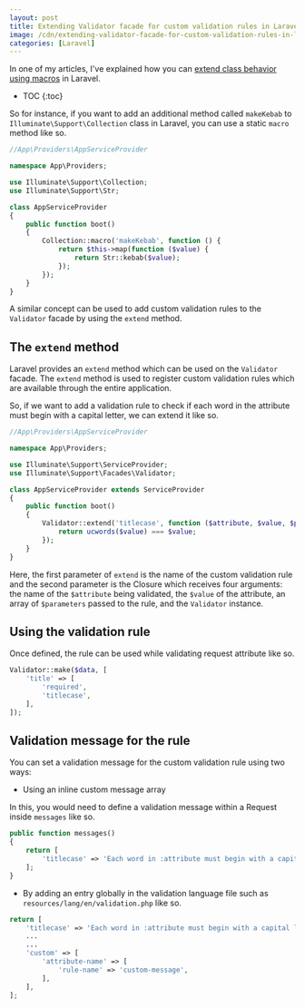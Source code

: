 ```yaml
---
layout: post
title: Extending Validator facade for custom validation rules in Laravel
image: /cdn/extending-validator-facade-for-custom-validation-rules-in-laravel.png
categories: [Laravel]
---
```


In one of my articles, I've explained how you can [extend class behavior using macros](https://www.amitmerchant.com/extending-class-using-macros-laravel/) in Laravel. 

* TOC
{:toc}

So for instance, if you want to add an additional method called `makeKebab` to `Illuminate\Support\Collection` class in Laravel, you can use a static `macro` method like so.

```php
//App\Providers\AppServiceProvider

namespace App\Providers;

use Illuminate\Support\Collection;
use Illuminate\Support\Str;

class AppServiceProvider
{
    public function boot()
    {
        Collection::macro('makeKebab', function () {
            return $this->map(function ($value) {
                return Str::kebab($value);
            });
        });
    }
}
```

A similar concept can be used to add custom validation rules to the `Validator` facade by using the `extend` method.

## The `extend` method

Laravel provides an `extend` method which can be used on the `Validator` facade. The `extend` method is used to register custom validation rules which are available through the entire application.

So, if we want to add a validation rule to check if each word in the attribute must begin with a capital letter, we can extend it like so.

```php
//App\Providers\AppServiceProvider

namespace App\Providers;

use Illuminate\Support\ServiceProvider;
use Illuminate\Support\Facades\Validator;

class AppServiceProvider extends ServiceProvider
{
    public function boot()
    {
        Validator::extend('titlecase', function ($attribute, $value, $parameters, $validator) {
            return ucwords($value) === $value;
        });
    }
}
```

Here, the first parameter of `extend` is the name of the custom validation rule and the second parameter is the Closure which receives four arguments: the name of the `$attribute` being validated, the `$value` of the attribute, an array of `$parameters` passed to the rule, and the `Validator` instance.

## Using the validation rule

Once defined, the rule can be used while validating request attribute like so.

```php
Validator::make($data, [
    'title' => [
        'required',
        'titlecase',
    ],
]);
```

## Validation message for the rule

You can set a validation message for the custom validation rule using two ways:

- Using an inline custom message array

In this, you would need to define a validation message within a Request inside `messages` like so.

```php
public function messages()
{
    return [
        'titlecase' => 'Each word in :attribute must begin with a capital letter'
    ];
}
```

- By adding an entry globally in the validation language file such as `resources/lang/en/validation.php` like so.

```php
return [
    'titlecase' => 'Each word in :attribute must begin with a capital letter',
    ...
    ...
    'custom' => [
        'attribute-name' => [
            'rule-name' => 'custom-message',
        ],
    ],
];
```
